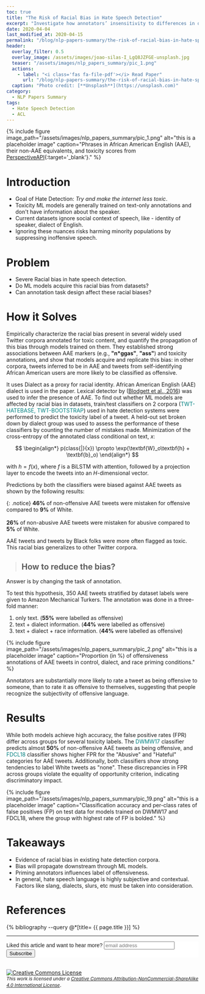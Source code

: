 ```yaml
---
toc: true
title: "The Risk of Racial Bias in Hate Speech Detection"
excerpt: "Investigate how annotators’ insensitivity to differences in dialect can lead to racial bias in automatic hate speech detection models, potentially amplifying harm against minority populations."
date: 2020-04-04
last_modified_at: 2020-04-15
permalink: "/blog/nlp-papers-summary/the-risk-of-racial-bias-in-hate-speech-detection/"
header:
  overlay_filter: 0.5
  overlay_image: /assets/images/joao-silas-I_LgQ8JZFGE-unsplash.jpg
  teaser: "/assets/images/nlp_papers_summary/pic_1.png"
  actions:
    - label: "<i class='fas fa-file-pdf'></i> Read Paper"
      url: "/blog/nlp-papers-summary/the-risk-of-racial-bias-in-hate-speech-detection/#references" 
  caption: "Photo credit: [**Unsplash**](https://unsplash.com)"
category: 
  - NLP Papers Summary
tags:
  - Hate Speech Detection
  - ACL  
---
```

{% include figure image_path="/assets/images/nlp_papers_summary/pic_1.png"
 alt="this is a placeholder image" 
 caption="Phrases in African American English (AAE),
          their non-AAE equivalents, and
          toxicity scores from [PerspectiveAPI](http://perspectiveapi.com){:target='_blank'}." %}

# Introduction
* Goal of Hate Detection: _Try and make the internet less toxic_.
* Toxicity ML models are generally trained on text-only annotations and don't have information about the speaker.
* Current datasets ignore social context of speech, like - identity of speaker, dialect of English.
* Ignoring these nuances risks harming minority populations by suppressing inoffensive speech.

# Problem
* Severe Racial bias in hate speech detection.
* Do ML models acquire this racial bias from datasets?
* Can annotation task design affect these racial biases?

# How it Solves
Empirically characterize the racial bias present in several widely used Twitter corpora
annotated for toxic content, and quantify the propagation of this bias through models trained on them. 
They established strong associations between AAE markers (e.g., **"n*ggas"**, **"ass"**) 
and toxicity annotations, and show that models acquire and replicate this bias: in other corpora, 
tweets inferred to be in AAE and tweets from self-identifying African American users are more likely 
to be classified as offensive.

It uses Dialect as a proxy for racial identity. African American English (AAE) dialect is used in the paper. 
Lexical detector by ([Blodgett et al., 2016](https://www.aclweb.org/anthology/D16-1120.pdf)) was used to infer the presence of AAE.
To find out whether ML models are affected by racial bias in datasets, train/test classifiers on 2
corpora (<span style="color:teal;">TWT-HATEBASE, TWT-BOOTSTRAP</span>) used in hate detection systems were performed to 
predict the toxicity label of a tweet. A held-out set broken down by dialect group was used to 
assess the performance of these classifiers by counting the number of mistakes made. Minimization of the 
cross-entropy of the annotated class conditional on text, $x$:

$$
\begin{align*}
p(class{|}{x}) \propto \exp(\textbf{W}_o\textbf{h} + \textbf{b}_o)
\end{align*}
$$

with $h = f(x)$, where $f$ is a BiLSTM with attention, followed by a projection layer to encode the
tweets into an $H$-dimensional vector.

Predictions by both the classifiers were biased against AAE tweets as shown by the following results:

{: .notice}
**46%** of non-offensive AAE tweets were mistaken for offensive compared to **9%** of White.<br><br>
**26%** of non-abusive AAE tweets were mistaken for abusive compared to **5%** of White.

AAE tweets and tweets by Black folks were more often flagged as toxic. This racial bias generalizes to 
other Twitter corpora.

> ## How to reduce the bias?
Answer is by changing the task of annotation. 

To test this hypothesis, 350 AAE tweets stratified by dataset labels were 
given to Amazon Mechanical Turkers. 
The annotation was done in a three-fold manner:

1. only text. (**55%** were labelled as offensive)
2. text + dialect information. (**44%** were labelled as offensive)
3. text + dialect + race information. (**44%** were labelled as offensive)

{% include figure image_path="/assets/images/nlp_papers_summary/pic_2.png"
 alt="this is a placeholder image" 
 caption="Proportion (in %) of offensiveness annotations of AAE tweets in control, dialect, and race priming conditions." %}

Annotators are substantially more likely to rate a tweet as being offensive to someone, 
than to rate it as offensive to themselves, suggesting that people recognize the subjectivity 
of offensive language.

# Results
While both models achieve high accuracy, the false positive rates (FPR) differ across groups for several 
toxicity labels. The <span style="color:teal">DWMW17</span> classifier predicts almost **50%** of non-offensive AAE tweets as being offensive, 
and <span style="color:teal">FDCL18</span> classifier shows higher FPR for the "Abusive" and "Hateful" categories for AAE tweets. Additionally, 
both classifiers show strong tendencies to label White tweets as "none". These discrepancies in FPR across 
groups violate the equality of opportunity criterion, indicating discriminatory impact.

{% include figure image_path="/assets/images/nlp_papers_summary/pic_19.png"
 alt="this is a placeholder image" 
 caption="Classification accuracy and per-class rates of false positives (FP) on test data for models trained on
DWMW17 and FDCL18, where the group with highest rate of FP is bolded." %}

# Takeaways
* Evidence of racial bias in existing hate detection corpora.
* Bias will propagate downstream through ML models.
* Priming annotators influences label of offensiveness.
* In general, hate speech language is highly subjective and contextual. Factors like slang,
dialects, slurs, etc must be taken into consideration.

# References
{% bibliography --query @*[title= {{ page.title }}] %}

---
<!-- Begin Mailchimp Signup Form -->
<link href="//cdn-images.mailchimp.com/embedcode/horizontal-slim-10_7.css" rel="stylesheet" type="text/css">
<style type="text/css">
	#mc_embed_signup{background:#fff; clear:left; font:14px Helvetica,Arial,sans-serif; width:100%;}
	/* Add your own Mailchimp form style overrides in your site stylesheet or in this style block.
	   We recommend moving this block and the preceding CSS link to the HEAD of your HTML file. */
</style>
<div id="mc_embed_signup">
<form action="https://github.us19.list-manage.com/subscribe/post?u=011e5e92fe856b3d318b414ad&amp;id=f8ae890e5c" method="post" id="mc-embedded-subscribe-form" name="mc-embedded-subscribe-form" class="validate" target="_blank" novalidate>
    <div id="mc_embed_signup_scroll">
	<label for="mce-EMAIL">Liked this article and want to hear more?</label>
	<input type="email" value="" name="EMAIL" class="email" id="mce-EMAIL" placeholder="email address" required>
    <!-- real people should not fill this in and expect good things - do not remove this or risk form bot signups-->
    <div style="position: absolute; left: -5000px;" aria-hidden="true"><input type="text" name="b_92fe86c389878585bc87837e8_50543deff9" tabindex="-1" value=""></div>
    <div class="clear"><input type="submit" value="Subscribe" name="subscribe" id="mc-embedded-subscribe" class="button"></div>
    </div>
</form>
</div>
<!--End mc_embed_signup-->
<br>
<a rel="license" href="http://creativecommons.org/licenses/by-nc-sa/4.0/"><img alt="Creative Commons License" style="border-width:0" src="https://i.creativecommons.org/l/by-nc-sa/4.0/88x31.png" /></a><br /><i style="font-size:12px">This work is licensed under a </i><a rel="license" href="http://creativecommons.org/licenses/by-nc-sa/4.0/"><i style="font-size:12px">Creative Commons Attribution-NonCommercial-ShareAlike 4.0 International License</i></a>.
